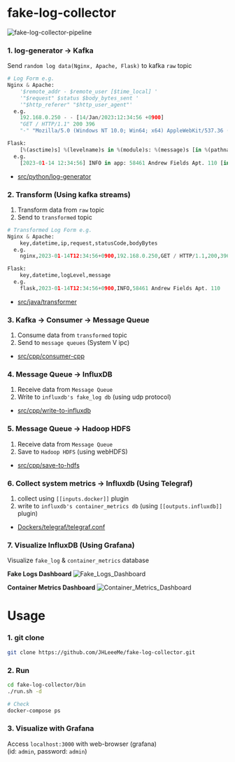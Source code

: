 # fake-log-collector
![fake-log-collector-pipeline](https://user-images.githubusercontent.com/31606119/218061194-35aee0cf-bec6-4527-b578-f1132febaa49.jpeg)

### 1. log-generator -> Kafka
Send `random log data(Nginx, Apache, Flask)` to kafka `raw` topic
```python
# Log Form e.g.
Nginx & Apache: 
    '$remote_addr - $remote_user [$time_local] '                            
    '"$request" $status $body_bytes_sent '                                  
    '"$http_referer" "$http_user_agent"'                                    
  e.g.                                                                      
    192.168.0.250 - - [14/Jan/2023:12:34:56 +0900]                          
    "GET / HTTP/1.1" 200 396                                                
    "-" "Mozilla/5.0 (Windows NT 10.0; Win64; x64) AppleWebKit/537.36 (KHTML, like Gecko) Chrome/57.0.2987.133 Safari/537.36"

Flask:
    [%(asctime)s] %(levelname)s in %(module)s: %(message)s [in %(pathname)s:%(lineno)d]
  e.g.                                                                      
    [2023-01-14 12:34:56] INFO in app: 58461 Andrew Fields Apt. 110 [in /path/to/app.py:123]
```
  - [src/python/log-generator](https://github.com/JHLeeeMe/fake-log-collector/tree/master/src/python/log-generator)

### 2. Transform (Using kafka streams)
  1. Transform data from `raw` topic  
  2. Send to `transformed` topic
```python
# Transformed Log Form e.g.
Nginx & Apache:
    key,datetime,ip,request,statusCode,bodyBytes
  e.g.
    nginx,2023-01-14T12:34:56+0900,192.168.0.250,GET / HTTP/1.1,200,396

Flask:
    key,datetime,logLevel,message
  e.g.
    flask,2023-01-14T12:34:56+0900,INFO,58461 Andrew Fields Apt. 110
```
  - [src/java/transformer](https://github.com/JHLeeeMe/fake-log-collector/tree/master/src/java/transformer)

### 3. Kafka -> Consumer -> Message Queue
  1. Consume data from `transformed` topic  
  2. Send to `message queues` (System V ipc)
  - [src/cpp/consumer-cpp](https://github.com/JHLeeeMe/fake-log-collector/tree/master/src/cpp/consumer-cpp)

### 4. Message Queue -> InfluxDB
  1. Receive data from `Message Queue`  
  2. Write to `influxdb's fake_log db` (using udp protocol)
  - [src/cpp/write-to-influxdb](https://github.com/JHLeeeMe/fake-log-collector/tree/master/src/cpp/write-to-influxdb)
  
### 5. Message Queue -> Hadoop HDFS
  1. Receive data from `Message Queue`  
  2. Save to `Hadoop HDFS` (using webHDFS)
  - [src/cpp/save-to-hdfs](https://github.com/JHLeeeMe/fake-log-collector/tree/master/src/cpp/save-to-hdfs)
  
### 6. Collect system metrics -> Influxdb (Using Telegraf)
  1. collect using `[[inputs.docker]]` plugin  
  2. write to `influxdb's container_metrics db` (using `[[outputs.influxdb]]` plugin)
  - [Dockers/telegraf/telegraf.conf](https://github.com/JHLeeeMe/fake-log-collector/blob/master/Dockers/telegraf/telegraf.conf)

### 7. Visualize InfluxDB (Using Grafana)
Visualize `fake_log` & `container_metrics` database

**Fake Logs Dashboard**
![Fake_Logs_Dashboard](https://user-images.githubusercontent.com/31606119/218243939-5a7d2777-114e-4e7d-980c-6ac72c945da3.jpg)

**Container Metrics Dashboard**
![Container_Metrics_Dashboard](https://user-images.githubusercontent.com/31606119/218243941-869dfca0-791c-4f45-92c4-b1062724e68b.jpg)

# Usage
### 1. git clone
```bash
git clone https://github.com/JHLeeeMe/fake-log-collector.git
```

### 2. Run
```bash
cd fake-log-collector/bin
./run.sh -d

# Check
docker-compose ps
```

### 3. Visualize with Grafana
Access `localhost:3000` with web-browser (grafana)  
(id: `admin`, password: `admin`)
